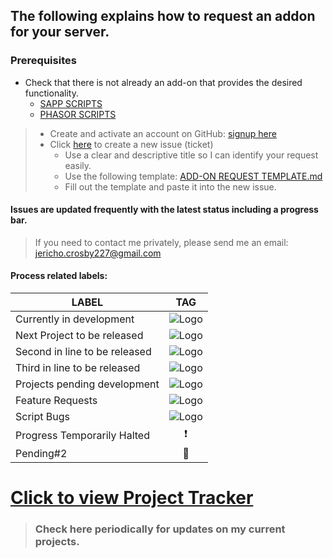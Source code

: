 ## The following explains how to request an addon for your server.

### Prerequisites
* Check that there is not already an add-on that provides the desired functionality.
    * [SAPP SCRIPTS](https://github.com/Chalwk77/HALO-SCRIPT-PROJECTS/tree/master/SAPP%20SCRIPTS)
    * [PHASOR SCRIPTS](https://github.com/Chalwk77/HALO-SCRIPT-PROJECTS/tree/master/PHASOR%20SCRIPTS)
    
> * Create and activate an account on GitHub: [signup here](https://github.com/join?source=header-repo)
> * Click [here](https://github.com/Chalwk77/HALO-SCRIPT-PROJECTS/issues/new) to create a new issue (ticket)
>   * Use a clear and descriptive title so I can identify your request easily.
>   * Use the following template: [ADD-ON REQUEST TEMPLATE.md](https://github.com/Chalwk77/HALO-SCRIPT-PROJECTS/blob/master/ADD-ON%20REQUEST%20TEMPLATE.md)
>   * Fill out the template and paste it into the new issue.

#### Issues are updated frequently with the latest status including a progress bar.
> If you need to contact me privately, please send me an email: <jericho.crosby227@gmail.com>

#### Process related labels:
| LABEL | TAG |
| ------------- |:-------------:|
Currently in development    |      ![Logo](http://i.imgur.com/DXHEI15.png)     |
Next Project to be released |      ![Logo](http://i.imgur.com/TXutFVe.png)     |
Second in line to be released|      ![Logo](http://i.imgur.com/ohXADjS.png)     |
Third in line to be released |      ![Logo](http://i.imgur.com/FooZi3T.png)     |
Projects pending development |      ![Logo](http://i.imgur.com/oYEXdL6.png)     |
Feature Requests |      ![Logo](http://i.imgur.com/tFlNeEN.png)     |
Script Bugs |      ![Logo](http://i.imgur.com/qhqBlR0.png)     |
Progress Temporarily Halted |      :heavy_exclamation_mark:     |
Pending#2 |      :small_orange_diamond:     |

# [Click to view Project Tracker](https://github.com/Chalwk77/HALO-SCRIPT-PROJECTS/projects/3)
> ### Check here periodically for updates on my current projects. 
